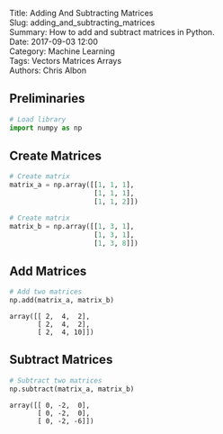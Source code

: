 Title: Adding And Subtracting Matrices    
Slug: adding_and_subtracting_matrices   
Summary: How to add and subtract matrices in Python.     
Date: 2017-09-03 12:00  
Category: Machine Learning  
Tags: Vectors Matrices Arrays  
Authors: Chris Albon 

## Preliminaries


```python
# Load library
import numpy as np
```

## Create Matrices


```python
# Create matrix
matrix_a = np.array([[1, 1, 1],
                     [1, 1, 1],
                     [1, 1, 2]])

# Create matrix
matrix_b = np.array([[1, 3, 1],
                     [1, 3, 1],
                     [1, 3, 8]])
```

## Add Matrices


```python
# Add two matrices
np.add(matrix_a, matrix_b)
```




    array([[ 2,  4,  2],
           [ 2,  4,  2],
           [ 2,  4, 10]])



## Subtract Matrices


```python
# Subtract two matrices
np.subtract(matrix_a, matrix_b)
```




    array([[ 0, -2,  0],
           [ 0, -2,  0],
           [ 0, -2, -6]])


